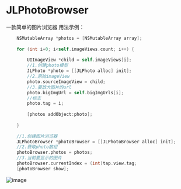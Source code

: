 # JLPhotoBrowser
一款简单的图片浏览器
用法示例：
```Objective-C
    NSMutableArray *photos = [NSMutableArray array];
    
    for (int i=0; i<self.imageViews.count; i++) {
        
        UIImageView *child = self.imageViews[i];
        //1.创建photo模型
        JLPhoto *photo = [[JLPhoto alloc] init];
        //2.原始imageView
        photo.sourceImageView = child;
        //3.要放大图片的url
        photo.bigImgUrl = self.bigImgUrls[i];
        //标志
        photo.tag = i;
        
        [photos addObject:photo];
        
    }
    
    //1.创建图片浏览器
    JLPhotoBrowser *photoBrowser = [[JLPhotoBrowser alloc] init];
    //2.获取photo数组
    photoBrowser.photos = photos;
    //3.当前要显示的图片
    photoBrowser.currentIndex = (int)tap.view.tag;
    [photoBrowser show];
```
![image](https://github.com/JlongTian/JLPhotoBrowser/blob/master/images/show.gif)


